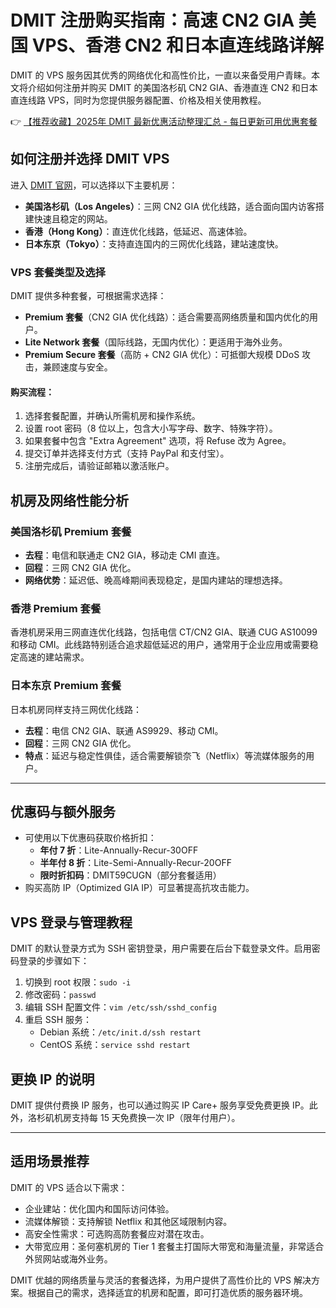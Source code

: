 # DMIT 注册购买指南：高速 CN2 GIA 美国 VPS、香港 CN2 和日本直连线路详解

DMIT 的 VPS 服务因其优秀的网络优化和高性价比，一直以来备受用户青睐。本文将介绍如何注册并购买 DMIT 的美国洛杉矶 CN2 GIA、香港直连 CN2 和日本直连线路 VPS，同时为您提供服务器配置、价格及相关使用教程。

👉 [【推荐收藏】2025年 DMIT 最新优惠活动整理汇总 - 每日更新可用优惠套餐](https://bit.ly/dmit_coupon)

## 如何注册并选择 DMIT VPS

进入 [DMIT 官网](https://bit.ly/dmit_coupon)，可以选择以下主要机房：

- **美国洛杉矶（Los Angeles）**：三网 CN2 GIA 优化线路，适合面向国内访客搭建快速且稳定的网站。
- **香港（Hong Kong）**：直连优化线路，低延迟、高速体验。
- **日本东京（Tokyo）**：支持直连国内的三网优化线路，建站速度快。

### VPS 套餐类型及选择

DMIT 提供多种套餐，可根据需求选择：

- **Premium 套餐**（CN2 GIA 优化线路）：适合需要高网络质量和国内优化的用户。
- **Lite Network 套餐**（国际线路，无国内优化）：更适用于海外业务。
- **Premium Secure 套餐**（高防 + CN2 GIA 优化）：可抵御大规模 DDoS 攻击，兼顾速度与安全。

#### 购买流程：
1. 选择套餐配置，并确认所需机房和操作系统。
2. 设置 root 密码（8 位以上，包含大小写字母、数字、特殊字符）。
3. 如果套餐中包含 "Extra Agreement" 选项，将 Refuse 改为 Agree。
4. 提交订单并选择支付方式（支持 PayPal 和支付宝）。
5. 注册完成后，请验证邮箱以激活账户。

## 机房及网络性能分析

### 美国洛杉矶 Premium 套餐
- **去程**：电信和联通走 CN2 GIA，移动走 CMI 直连。
- **回程**：三网 CN2 GIA 优化。
- **网络优势**：延迟低、晚高峰期间表现稳定，是国内建站的理想选择。

### 香港 Premium 套餐
香港机房采用三网直连优化线路，包括电信 CT/CN2 GIA、联通 CUG AS10099 和移动 CMI。此线路特别适合追求超低延迟的用户，通常用于企业应用或需要稳定高速的建站需求。

### 日本东京 Premium 套餐
日本机房同样支持三网优化线路：
- **去程**：电信 CN2 GIA、联通 AS9929、移动 CMI。
- **回程**：三网 CN2 GIA 优化。
- **特点**：延迟与稳定性俱佳，适合需要解锁奈飞（Netflix）等流媒体服务的用户。

---

## 优惠码与额外服务

- 可使用以下优惠码获取价格折扣：
  - **年付 7 折**：Lite-Annually-Recur-30OFF
  - **半年付 8 折**：Lite-Semi-Annually-Recur-20OFF
  - **限时折扣码**：DMIT59CUGN（部分套餐适用）
- 购买高防 IP（Optimized GIA IP）可显著提高抗攻击能力。

## VPS 登录与管理教程

DMIT 的默认登录方式为 SSH 密钥登录，用户需要在后台下载登录文件。启用密码登录的步骤如下：

1. 切换到 root 权限：`sudo -i`
2. 修改密码：`passwd`
3. 编辑 SSH 配置文件：`vim /etc/ssh/sshd_config`
4. 重启 SSH 服务：
   - Debian 系统：`/etc/init.d/ssh restart`
   - CentOS 系统：`service sshd restart`

## 更换 IP 的说明

DMIT 提供付费换 IP 服务，也可以通过购买 IP Care+ 服务享受免费更换 IP。此外，洛杉矶机房支持每 15 天免费换一次 IP（限年付用户）。

---

## 适用场景推荐

DMIT 的 VPS 适合以下需求：
- 企业建站：优化国内和国际访问体验。
- 流媒体解锁：支持解锁 Netflix 和其他区域限制内容。
- 高安全性需求：可选购高防套餐应对潜在攻击。
- 大带宽应用：圣何塞机房的 Tier 1 套餐主打国际大带宽和海量流量，非常适合外贸网站或海外业务。

DMIT 优越的网络质量与灵活的套餐选择，为用户提供了高性价比的 VPS 解决方案。根据自己的需求，选择适宜的机房和配置，即可打造优质的服务器环境。